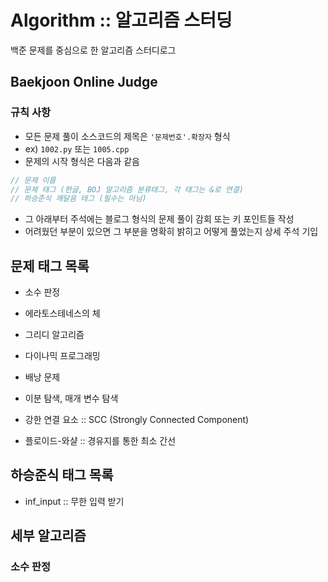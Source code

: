 # Algorithm :: 알고리즘 스터딩
백준 문제를 중심으로 한 알고리즘 스터디로그


## Baekjoon Online Judge

### 규칙 사항

- 모든 문제 풀이 소스코드의 제목은 `'문제번호'.확장자` 형식
- ex) `1002.py` 또는 `1005.cpp `
- 문제의 시작 형식은 다음과 같음

```cpp
// 문제 이름
// 문제 태그 (한글, BOJ 알고리즘 분류태그, 각 태그는 &로 연결)
// 하승준식 깨달음 태그 (필수는 아님)
```

- 그 아래부터 주석에는 블로그 형식의 문제 풀이 감회 또는 키 포인트들 작성
- 어려웠던 부분이 있으면 그 부분을 명확히 밝히고 어떻게 풀었는지 상세 주석 기입

## 문제 태그 목록

- 소수 판정
- 에라토스테네스의 체

- 그리디 알고리즘

- 다이나믹 프로그래밍
- 배낭 문제


- 이분 탐색, 매개 변수 탐색

- 강한 연결 요소 :: SCC (Strongly Connected Component)

- 플로이드-와샬 :: 경유지를 통한 최소 간선

## 하승준식 태그 목록

- inf_input :: 무한 입력 받기

## 세부 알고리즘

### 소수 판정

